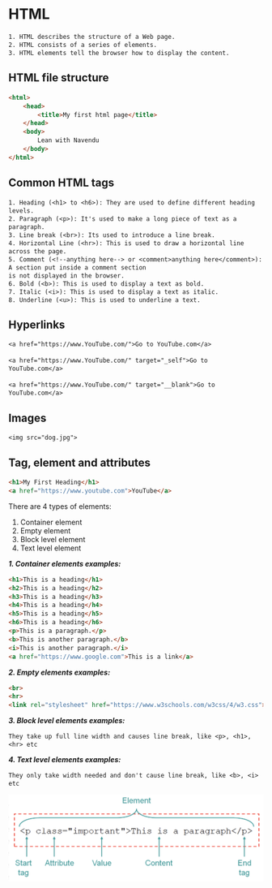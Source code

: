 # HTML
    1. HTML describes the structure of a Web page.
    2. HTML consists of a series of elements.
    3. HTML elements tell the browser how to display the content.

## HTML file structure
```html
<html>
    <head>
        <title>My first html page</title>
    </head>
    <body>
        Lean with Navendu
    </body>
</html>
```

## Common HTML tags
    1. Heading (<h1> to <h6>): They are used to define different heading levels.
    2. Paragraph (<p>): It's used to make a long piece of text as a paragraph.
    3. Line break (<br>): Its used to introduce a line break.
    4. Horizontal Line (<hr>): This is used to draw a horizontal line across the page.
    5. Comment (<!--anything here--> or <comment>anything here</comment>): A section put inside a comment section
    is not displayed in the browser.
    6. Bold (<b>): This is used to display a text as bold.
    7. Italic (<i>): This is used to display a text as italic.
    8. Underline (<u>): This is used to underline a text.

## Hyperlinks
    <a href="https://www.YouTube.com/">Go to YouTube.com</a>

    <a href="https://www.YouTube.com/" target="_self">Go to YouTube.com</a>
    
    <a href="https://www.YouTube.com/" target="__blank">Go to YouTube.com</a>


## Images
    <img src="dog.jpg">

## Tag, element and attributes
```html
<h1>My First Heading</h1>
<a href="https://www.youtube.com">YouTube</a>
```
There are 4 types of elements:
1. Container element
2. Empty element
3. Block level element
4. Text level element

___1. Container elements examples:___
```html
<h1>This is a heading</h1>
<h2>This is a heading</h2>
<h3>This is a heading</h3>
<h4>This is a heading</h4>
<h5>This is a heading</h5>
<h6>This is a heading</h6>
<p>This is a paragraph.</p>
<b>This is another paragraph.</b>
<i>This is another paragraph.</i>
<a href="https://www.google.com">This is a link</a>
```

___2. Empty elements examples:___

```html
<br>
<hr>
<link rel="stylesheet" href="https://www.w3schools.com/w3css/4/w3.css">
```

___3. Block level elements examples:___

    They take up full line width and causes line break, like <p>, <h1>, <hr> etc

___4. Text level elements examples:___
    
    They only take width needed and don't cause line break, like <b>, <i> etc

![Alt text](images/tag.png)
